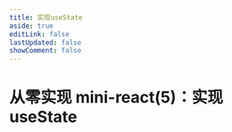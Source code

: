 ```yaml
---
title: 实现useState
aside: true
editLink: false
lastUpdated: false
showComment: false
---
```


# 从零实现 mini-react(5)：实现useState